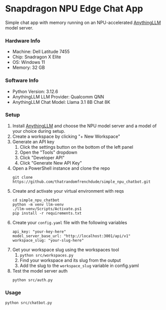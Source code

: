 # Snapdragon NPU Edge Chat App

Simple chat app with memory running on an NPU-accelerated [AnythingLLM](https://anythingllm.com/) model server.

### Hardware Info
- Machine: Dell Latitude 7455
- Chip: Snadragon X Elite
- OS: Windows 11
- Memory: 32 GB

### Software Info
- Python Version: 3.12.6
- AnythingLLM LLM Provider: Qualcomm QNN
- AnythingLLM Chat Model: Llama 3.1 8B Chat 8K

### Setup
1. Install [AnythingLLM](https://anythingllm.com/) and choose the NPU model server and a model of your choice during setup.
2. Create a workspace by clicking "+ New Workspace"
3. Generate an API key
    1. Click the settings button on the bottom of the left panel
    2. Open the "Tools" dropdown
    3. Click "Developer API"
    4. Click "Generate New API Key"
4. Open a PowerShell instance and clone the repo
    ```
    git clone https://github.com/thatrandomfrenchdude/simple_npu_chatbot.git
    ```
5. Create and activate your virtual environment with reqs
    ```
    cd simple_npu_chatbot
    python -m venv llm-venv
    ./llm-venv/Scripts/Activate.ps1
    pip install -r requirements.txt
    ```
6. Create your `config.yaml` file with the following variables
    ```
    api_key: "your-key-here"
    model_server_base_url: "http://localhost:3001/api/v1"
    workspace_slug: "your-slug-here"
    ```
7. Get your workspace slug using the workspaces tool
    1. ```python src/workspaces.py```
    2. Find your workspace and its slug from the output
    3. Add the slug to the `workspace_slug` variable in config.yaml
8. Test the model server auth
    ```
    python src/auth.py
    ```

### Usage
```
python src/chatbot.py
```

